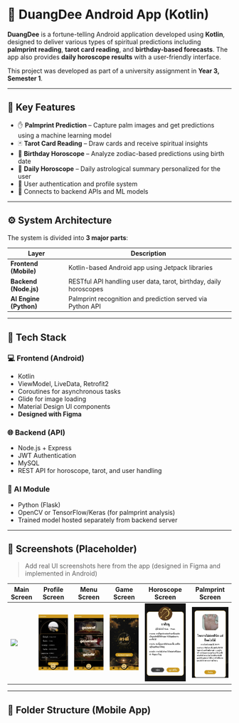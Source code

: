 # 🔮 DuangDee Android App (Kotlin)

**DuangDee** is a fortune-telling Android application developed using **Kotlin**, designed to deliver various types of spiritual predictions including **palmprint reading**, **tarot card reading**, and **birthday-based forecasts**. The app also provides **daily horoscope results** with a user-friendly interface.

This project was developed as part of a university assignment in **Year 3, Semester 1**.

---

## 🚀 Key Features

- ✋ **Palmprint Prediction** – Capture palm images and get predictions using a machine learning model
- 🃏 **Tarot Card Reading** – Draw cards and receive spiritual insights
- 🎂 **Birthday Horoscope** – Analyze zodiac-based predictions using birth date
- 📅 **Daily Horoscope** – Daily astrological summary personalized for the user
- 👤 User authentication and profile system
- 🔗 Connects to backend APIs and ML models

---

## ⚙️ System Architecture

The system is divided into **3 major parts**:

| Layer | Description |
|-------|-------------|
| **Frontend (Mobile)** | Kotlin-based Android app using Jetpack libraries |
| **Backend (Node.js)** | RESTful API handling user data, tarot, birthday, daily horoscopes |
| **AI Engine (Python)** | Palmprint recognition and prediction served via Python API |

---

## 🧰 Tech Stack

### 💻 Frontend (Android)

- Kotlin
- ViewModel, LiveData, Retrofit2
- Coroutines for asynchronous tasks
- Glide for image loading
- Material Design UI components
- **Designed with Figma**

### 🌐 Backend (API)

- Node.js + Express
- JWT Authentication
- MySQL
- REST API for horoscope, tarot, and user handling

### 🧠 AI Module

- Python (Flask)
- OpenCV or TensorFlow/Keras (for palmprint analysis)
- Trained model hosted separately from backend server

---

## 📸 Screenshots (Placeholder)

> Add real UI screenshots here from the app (designed in Figma and implemented in Android)

| Main Screen | Profile Screen | Menu Screen | Game Screen | Horoscope Screen | Palmprint Screen |
|-----------|--------------|--------|-----------|-----------|-----------|
| ![](main_screen/.jpg) | ![](screenshots/profile_screen.jpg) | ![](screenshots/menu_screen.jpg) | ![](screenshots/game_screen.jpg) | ![](screenshots/horoscope_screen.jpg) | ![](screenshots/palm_screen.jpg) |

---

## 📁 Folder Structure (Mobile App)

